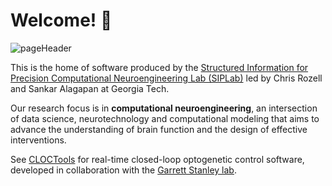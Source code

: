 # Welcome! 👋

![pageHeader](https://user-images.githubusercontent.com/19983357/193347278-dc5ba93c-a1a0-40b9-83ae-01f6e0cbe65b.jpg)

This is the home of software produced by the [Structured Information for Precision Computational Neuroengineering Lab (SIPLab)](https://siplab.gatech.edu) led by Chris Rozell and Sankar Alagapan at Georgia Tech.

Our research focus is in **computational neuroengineering**, an intersection of data science, neurotechnology and computational modeling that aims to advance the understanding of brain function and the design of effective interventions.

See [CLOCTools](https://cloctools.github.io/) for real-time closed-loop optogenetic control software, developed in collaboration with the [Garrett Stanley lab](https://stanley.gatech.edu/).
